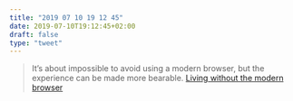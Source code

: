 ```yaml
---
title: "2019 07 10 19 12 45"
date: 2019-07-10T19:12:45+02:00
draft: false
type: "tweet"
---
```


> It’s about impossible to avoid using a modern browser, but the experience can be made more bearable.
> [Living without the modern browser](https://an3223.github.io/Living-without-the-modern-browser/)

